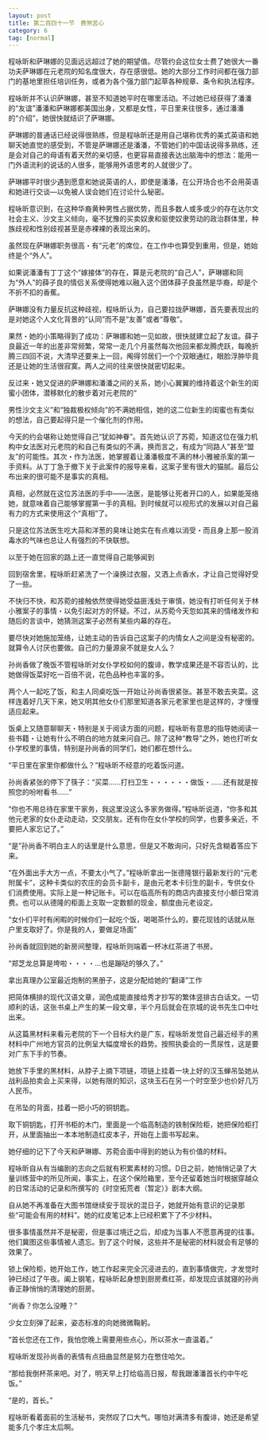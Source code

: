 ```yaml
---
layout: post
title: 第二百四十一节　费煞苦心
category: 6
tag: [normal]
---
```


程咏昕和萨琳娜的见面远远超过了她的期望值。尽管约会这位女士费了她很大一番功夫萨琳娜在元老院的知名度很大，存在感很低。她的大部分工作时间都在强力部门的基地里担任培训任务，或者为各个强力部门起草各种规章、条令和执法程序。

程咏昕并不认识萨琳娜，甚至不知道她平时在哪里活动。不过她已经获得了潘潘的“友谊”潘潘和萨琳娜都美国出身，又都是女性，平日里来往很多，通过潘潘的“介绍”，她很快就结识了萨琳娜。

萨琳娜的普通话已经说得很熟练，但是程咏昕还是用自己堪称优秀的美式英语和她聊天她直觉的感受到，不管是萨琳娜还是潘潘，不管她们的中国话说得多熟练，还是会对自己的母语有着天然的亲切感，也更容易直接表达出脑海中的想法：能用一门外语流利的说话的人很多，能够用外语思考的人就很少了。

萨琳娜平时很少遇到愿意和她说英语的人，即使是潘潘，在公开场合也不会用英语和她进行交谈―以免被人误会她们在讨论什么秘密。

程咏昕意识到，在这种华裔黄种男性占据优势，而且多数人或多或少的存在达尔文社会主义、沙文主义倾向，毫不犹豫的买卖奴隶和驱使奴隶劳动的政治群体里，种族歧视和性别歧视甚至是赤裸裸的表现出来的。

虽然现在萨琳娜职务很高・有“元老”的席位，在工作中也算受到重用，但是，她始终是个“外人”。

如果说潘潘有丁丁这个“嫁接体”的存在，算是元老院的“自己人”，萨琳娜和同为“外人”的薛子良的情侣关系使得她难以融入这个团体薛子良虽然是华裔，却是个不折不扣的香蕉。

萨琳娜没有力量反抗这种歧视，程咏昕认为，自己要拉拢萨琳娜，首先要表现出的是对她这个人文化背景的“认同”而不是“友善”或者“尊敬”。

果然・她的小策略得到了成功：萨琳娜和她一见如故，很快就建立起了友谊。薛子良最近一年的出差非常频繁，常常一走几个月虽然每次他回来都龙腾虎跃，每晚折腾三四回不说，大清早还要来上一回，阄得邻居们一个个双眼通红，眼脸浮肿毕竟还是让她的生活很寂寞。两人之间的往来很快就密切起来。

反过来・她又促进的萨琳娜和潘潘之间的关系，她小心翼翼的维持着这个新生的闺蜜小团体，潜移默化的散步着对元老院的“

男性沙文主义”和“独裁极权倾向”的不满她相信，她的这二位新生的闺蜜也有类似的想法，自己要起得只是一个催化剂的作用。

今天的约会堪称让她觉得自己“犹如神眷”。首先她认识了苏菀，知道这位在强力机构中女法医对元老院的和自己有类似的不满，换而言之，有成为“同路人”甚至“盟友”的可能性。其次・作为法医，她掌握着让潘潘极度不满的林小雅被杀案的第一手资料。从丁丁急于撤下关于此案件的报导来看，这案子里有很大的猫腻。最后公布出来的很可能不是事实的真相。

真相，必然就在这位苏法医的手中――法医，是能够让死者开口的人，如果能笼络她，就意味着自己能够掌握第一手的真相。到时候就可以视形式的发展以对自己最有力的方式来使用这个“真相”了。

只是这位苏法医生吃大蒜和洋葱的臭味让她实在有点难以消受・而且身上那一股消毒水的气味也总让人有强烈的不快联想。

以至于她在回家的路上还一直觉得自己能够闻到

回到宿舍里，程咏昕赶紧洗了一个澡换过衣服，又洒上点香水，才让自己觉得好受了一些。

不快归不快，和苏菀的接触依然使得她受益匪浅处于审慎，她没有打听任何关于林小雅案子的事情・以免引起对方的怀疑。不过，从苏菀今天忽如其来的情绪发作和随后的言谈中，她猜测这案子必然有某些内幕的存在。

要尽快对她施加笼络，让她主动的告诉自己这案子的内情女人之间是没有秘密的。就算令人讨厌也要做。自己的力量源泉不就是女人么？

孙尚香做了晚饭不管程咏昕对女仆学校如何的腹诽，教学成果还是不容否认的，比她做得饭菜好吃一百倍不说，花色品种也丰富的多。

两个人一起吃了饭，和主人同桌吃饭一开始让孙尚香很紧张。甚至不敢去夹菜。这样连着好几天下来，她又明其他女仆们那里知道各家元老家里也是这样的，才慢慢适应起来。

饭桌上又随意聊聊天・特别是关于阅读方面的问题，程咏昕有意思的指导她阅读一些书籍・让她有什么不明白的地方就来问自己。除了这种“教导”之外，她也打听女仆学校里的事情，特别是孙尚香的同学们，她们都在想什么。

“平日里在家里你都做什么？”程咏昕不经意的吃着饭问道。

孙尚香紧张的停下了筷子：“买菜……打扫卫生・・・・・・做饭・……还有就是按照您的吩咐看书……”

“你也不用总待在家里干家务，我这里没这么多家务做得。”程咏昕说道，“你多和其他元老家的女仆走动走动，交交朋友。还有你在女仆学校的同学，也要多亲近，不要把人家忘记了。”

“是”孙尚香不明白主人的话里是什么意思，但是又不敢询问，只好先含糊着答应下来。

“在外面出手大方一点，不要太小气了。”程咏昕拿出一张德隆银行最新发行的“元老附属卡”，这种卡类似的农庄的会员卡副卡，是由元老本卡衍生的副卡，专供女仆们消费使用。实际上是一种记账卡。可以在临高所有的商店内直接支付小额日常消费。也可以从德隆的柜面上支取一定数额的现金，额度由元老设定。

“女仆们平时有闲暇的时候你们一起吃个饭，喝喝茶什么的，要花现钱的话就从账户里支取好了。你是我的人，要做足场面”

孙尚香就回到她的新房间整理，程咏昕则端着一杯冰红茶进了书房。

“郑芝龙总算是垮啦・・・・…也是蹦哒的够久了。”

拿出真理办公室最近炮制的黑册子，这是分配给她的“翻译”工作

把简体横排的现代汉语文章，润色成能直接给秀才抄写的繁体竖排古白话文。一切顺利的话，这张书桌上产生的某一段文章，半个月后就会在京城的说书先生口中吐出来。

从这篇黑材料来看元老院的下一个目标大约是广东，程咏昕发觉自己最近经手的黑材料中广州地方官员的比例呈大幅度增长的趋势。按照执委会的一贯尿性，这是要对广东下手的节奏。

她放下手里的黑材料，从脖子上摘下项链，项链上挂着一块上好的汉玉蝉吊坠她从战利品拍卖会上买来得，以她有限的知识，这块玉石在另一个时空至少也价好几万人民币。

在吊坠的背面，挂着一把小巧的铜钥匙。

取下铜钥匙，打开书柜的木门，里面是一个临高制造的铁制保险柜，她把保险柜打开，从里面抽出一本本地制造红皮本子，开始在上面书写起来。

她仔细的记下了今天和萨琳娜、苏菀会面中得到的她认为有价值的材料。

程咏昕自从有当编剧的志向之后就有积累素材的习惯。D日之前，她悄悄记录了大量训练营中的所见所闻，事实上，在这个保险箱里，至今还留着她当时根据穿越众的日常活动的记录和所撰写的《时空拓荒者（暂定）》剧本大纲。

自从她不再准备在大图书馆继续安于现状的混日子，她就开始有意识的记录那些“可能会有用的材料”。她的红皮笔记本上已经积累下了不少材料。

很多事情虽然并不是秘密，但是事过境迁之后，却成为当事人不愿意再提的往事。他们冀图这些事情被人遗忘。到了这个时候，这些并不是秘密的材料就会有足够的效果了。

锁上保险柜，她开始工作，她工作起来完全沉浸进去的，直到事情做完，才发觉时钟已经过了午夜。阖上钢笔，程咏昕起身想到厨房煮红茶，却发现应该就寝的孙尚香正静悄悄的清理她的厨房。

“尚香？你怎么没睡？”

少女立刻弹了起来，姿态标准的向她微微鞠躬。

“首长您还在工作，我怕您晚上需要用些点心，所以茶水一直温着。”

程咏昕发现孙尚香的表情有点扭曲显然是努力在憋住哈欠。

“那给我倒杯茶来吧。对了，明天早上打给临高日报，帮我跟潘潘首长约中午吃饭。”

“是的，首长。”

程咏昕看着面前的生活秘书，突然叹了口大气。哪怕对满清多有腹诽，她还是希望能多几个孝庄太后啊。
